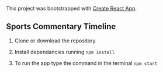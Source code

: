 This project was bootstrapped with [Create React App](https://github.com/facebookincubator/create-react-app).


## Sports Commentary Timeline

1. Clone or download the repository.

2. Install dependancies running `npm install`

3. To run the app type the command in the terminal `npm start`